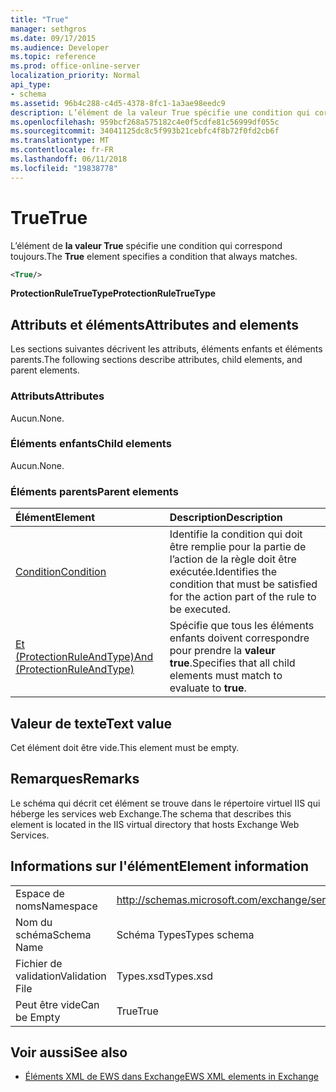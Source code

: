 ```yaml
---
title: "True"
manager: sethgros
ms.date: 09/17/2015
ms.audience: Developer
ms.topic: reference
ms.prod: office-online-server
localization_priority: Normal
api_type:
- schema
ms.assetid: 96b4c288-c4d5-4378-8fc1-1a3ae98eedc9
description: L’élément de la valeur True spécifie une condition qui correspond toujours.
ms.openlocfilehash: 959bcf268a575182c4e0f5cdfe81c56999df055c
ms.sourcegitcommit: 34041125dc8c5f993b21cebfc4f8b72f0fd2cb6f
ms.translationtype: MT
ms.contentlocale: fr-FR
ms.lasthandoff: 06/11/2018
ms.locfileid: "19838778"
---
```

# <a name="true"></a><span data-ttu-id="681f7-103">True</span><span class="sxs-lookup"><span data-stu-id="681f7-103">True</span></span>

<span data-ttu-id="681f7-104">L’élément de **la valeur True** spécifie une condition qui correspond toujours.</span><span class="sxs-lookup"><span data-stu-id="681f7-104">The **True** element specifies a condition that always matches.</span></span> 
  
```xml
<True/>
```

<span data-ttu-id="681f7-105">**ProtectionRuleTrueType**</span><span class="sxs-lookup"><span data-stu-id="681f7-105">**ProtectionRuleTrueType**</span></span>

## <a name="attributes-and-elements"></a><span data-ttu-id="681f7-106">Attributs et éléments</span><span class="sxs-lookup"><span data-stu-id="681f7-106">Attributes and elements</span></span>

<span data-ttu-id="681f7-107">Les sections suivantes décrivent les attributs, éléments enfants et éléments parents.</span><span class="sxs-lookup"><span data-stu-id="681f7-107">The following sections describe attributes, child elements, and parent elements.</span></span>
  
### <a name="attributes"></a><span data-ttu-id="681f7-108">Attributs</span><span class="sxs-lookup"><span data-stu-id="681f7-108">Attributes</span></span>

<span data-ttu-id="681f7-109">Aucun.</span><span class="sxs-lookup"><span data-stu-id="681f7-109">None.</span></span>
  
### <a name="child-elements"></a><span data-ttu-id="681f7-110">Éléments enfants</span><span class="sxs-lookup"><span data-stu-id="681f7-110">Child elements</span></span>

<span data-ttu-id="681f7-111">Aucun.</span><span class="sxs-lookup"><span data-stu-id="681f7-111">None.</span></span>
  
### <a name="parent-elements"></a><span data-ttu-id="681f7-112">Éléments parents</span><span class="sxs-lookup"><span data-stu-id="681f7-112">Parent elements</span></span>

|<span data-ttu-id="681f7-113">**Élément**</span><span class="sxs-lookup"><span data-stu-id="681f7-113">**Element**</span></span>|<span data-ttu-id="681f7-114">**Description**</span><span class="sxs-lookup"><span data-stu-id="681f7-114">**Description**</span></span>|
|:-----|:-----|
|[<span data-ttu-id="681f7-115">Condition</span><span class="sxs-lookup"><span data-stu-id="681f7-115">Condition</span></span>](condition.md) <br/> |<span data-ttu-id="681f7-116">Identifie la condition qui doit être remplie pour la partie de l’action de la règle doit être exécutée.</span><span class="sxs-lookup"><span data-stu-id="681f7-116">Identifies the condition that must be satisfied for the action part of the rule to be executed.</span></span>  <br/> |
|[<span data-ttu-id="681f7-117">Et (ProtectionRuleAndType)</span><span class="sxs-lookup"><span data-stu-id="681f7-117">And (ProtectionRuleAndType)</span></span>](and-protectionruleandtype.md) <br/> |<span data-ttu-id="681f7-118">Spécifie que tous les éléments enfants doivent correspondre pour prendre la **valeur true**.</span><span class="sxs-lookup"><span data-stu-id="681f7-118">Specifies that all child elements must match to evaluate to **true**.</span></span>  <br/> |
   
## <a name="text-value"></a><span data-ttu-id="681f7-119">Valeur de texte</span><span class="sxs-lookup"><span data-stu-id="681f7-119">Text value</span></span>

<span data-ttu-id="681f7-120">Cet élément doit être vide.</span><span class="sxs-lookup"><span data-stu-id="681f7-120">This element must be empty.</span></span>
  
## <a name="remarks"></a><span data-ttu-id="681f7-121">Remarques</span><span class="sxs-lookup"><span data-stu-id="681f7-121">Remarks</span></span>

<span data-ttu-id="681f7-122">Le schéma qui décrit cet élément se trouve dans le répertoire virtuel IIS qui héberge les services web Exchange.</span><span class="sxs-lookup"><span data-stu-id="681f7-122">The schema that describes this element is located in the IIS virtual directory that hosts Exchange Web Services.</span></span>
  
## <a name="element-information"></a><span data-ttu-id="681f7-123">Informations sur l'élément</span><span class="sxs-lookup"><span data-stu-id="681f7-123">Element information</span></span>

|||
|:-----|:-----|
|<span data-ttu-id="681f7-124">Espace de noms</span><span class="sxs-lookup"><span data-stu-id="681f7-124">Namespace</span></span>  <br/> |http://schemas.microsoft.com/exchange/services/2006/types  <br/> |
|<span data-ttu-id="681f7-125">Nom du schéma</span><span class="sxs-lookup"><span data-stu-id="681f7-125">Schema Name</span></span>  <br/> |<span data-ttu-id="681f7-126">Schéma Types</span><span class="sxs-lookup"><span data-stu-id="681f7-126">Types schema</span></span>  <br/> |
|<span data-ttu-id="681f7-127">Fichier de validation</span><span class="sxs-lookup"><span data-stu-id="681f7-127">Validation File</span></span>  <br/> |<span data-ttu-id="681f7-128">Types.xsd</span><span class="sxs-lookup"><span data-stu-id="681f7-128">Types.xsd</span></span>  <br/> |
|<span data-ttu-id="681f7-129">Peut être vide</span><span class="sxs-lookup"><span data-stu-id="681f7-129">Can be Empty</span></span>  <br/> |<span data-ttu-id="681f7-130">True</span><span class="sxs-lookup"><span data-stu-id="681f7-130">True</span></span>  <br/> |
   
## <a name="see-also"></a><span data-ttu-id="681f7-131">Voir aussi</span><span class="sxs-lookup"><span data-stu-id="681f7-131">See also</span></span>

- [<span data-ttu-id="681f7-132">Éléments XML de EWS dans Exchange</span><span class="sxs-lookup"><span data-stu-id="681f7-132">EWS XML elements in Exchange</span></span>](ews-xml-elements-in-exchange.md)

